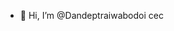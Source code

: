 - 👋 Hi, I’m @Dandeptraiwabodoi
cec


<!---
Dandeptraiwabodoi/Dandeptraiwabodoi is a ✨ special ✨ repository because its `README.md` (this file) appears on your GitHub profile.
You can click the Preview link to take a look at your changes.
--->
